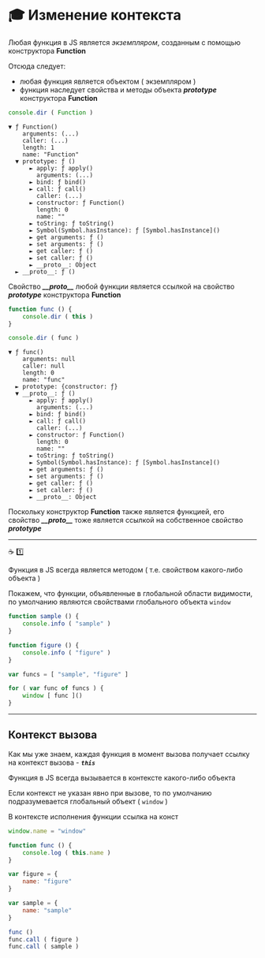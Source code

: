 # :mortar_board: Изменение контекста

Любая функция в JS является _экземпляром_, созданным с помощью конструктора **Function**

Отсюда следует:
* любая функция является объектом ( экземпляром )
* функция наследует свойства и методы объекта **_prototype_** конструктора **Function**

```javascript
console.dir ( Function )
```
```console
▼ ƒ Function()
    arguments: (...)
    caller: (...)
    length: 1
    name: "Function"
  ▼ prototype: ƒ ()
      ► apply: ƒ apply()
        arguments: (...)
      ► bind: ƒ bind()
      ► call: ƒ call()
        caller: (...)
      ► constructor: ƒ Function()
        length: 0
        name: ""
      ► toString: ƒ toString()
      ► Symbol(Symbol.hasInstance): ƒ [Symbol.hasInstance]()
      ► get arguments: ƒ ()
      ► set arguments: ƒ ()
      ► get caller: ƒ ()
      ► set caller: ƒ ()
      ► __proto__: Object
  ► __proto__: ƒ ()
```
Свойство **_\_\_proto\_\__** любой функции является ссылкой на свойство **_prototype_** конструктора **Function**
```javascript
function func () {
    console.dir ( this )
}

console.dir ( func )
```

```console
▼ ƒ func()
    arguments: null
    caller: null
    length: 0
    name: "func"
  ► prototype: {constructor: ƒ}
  ▼ __proto__: ƒ ()
      ► apply: ƒ apply()
        arguments: (...)
      ► bind: ƒ bind()
      ► call: ƒ call()
        caller: (...)
      ► constructor: ƒ Function()
        length: 0
        name: ""
      ► toString: ƒ toString()
      ► Symbol(Symbol.hasInstance): ƒ [Symbol.hasInstance]()
      ► get arguments: ƒ ()
      ► set arguments: ƒ ()
      ► get caller: ƒ ()
      ► set caller: ƒ ()
      ► __proto__: Object
```

Поскольку конструктор **Function** также является функцией, его свойство **_\_\_proto\_\__** тоже является ссылкой на собственное свойство **_prototype_**

***
:coffee: :one:

Функция в JS всегда является методом ( т.е. свойством какого-либо объекта )

Покажем, что функции, объявленные в глобальной области видимости, по умолчанию являются свойствами глобального объекта `window`

```javascript
function sample () {
    console.info ( "sample" )
}

function figure () {
    console.info ( "figure" )
}

var funcs = [ "sample", "figure" ]

for ( var func of funcs ) {
    window [ func ]()
}
```
***

## Контекст вызова
Как мы уже знаем, каждая функция в момент вызова получает ссылку на контекст вызова - **_`this`_**

Функция в JS всегда вызывается в контексте какого-либо объекта

Если контекст не указан явно при вызове, то по умолчанию подразумевается глобальный объект ( `window` )

В контексте исполнения функции ссылка на конст



```javascript
window.name = "window"

function func () {
    console.log ( this.name )
}

var figure = {
    name: "figure"
}

var sample = {
    name: "sample"
}

func ()
func.call ( figure )
func.call ( sample )
```